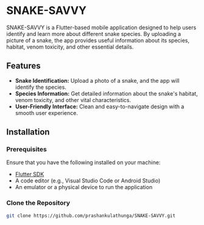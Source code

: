 # SNAKE-SAVVY

SNAKE-SAVVY is a Flutter-based mobile application designed to help users identify and learn more about different snake species. By uploading a picture of a snake, the app provides useful information about its species, habitat, venom toxicity, and other essential details.

## Features

- **Snake Identification:** Upload a photo of a snake, and the app will identify the species.
- **Species Information:** Get detailed information about the snake's habitat, venom toxicity, and other vital characteristics.
- **User-Friendly Interface:** Clean and easy-to-navigate design with a smooth user experience.

## Installation

### Prerequisites

Ensure that you have the following installed on your machine:

- [Flutter SDK](https://flutter.dev/docs/get-started/install)
- A code editor (e.g., Visual Studio Code or Android Studio)
- An emulator or a physical device to run the application

### Clone the Repository

```bash
git clone https://github.com/prashankulathunga/SNAKE-SAVVY.git
